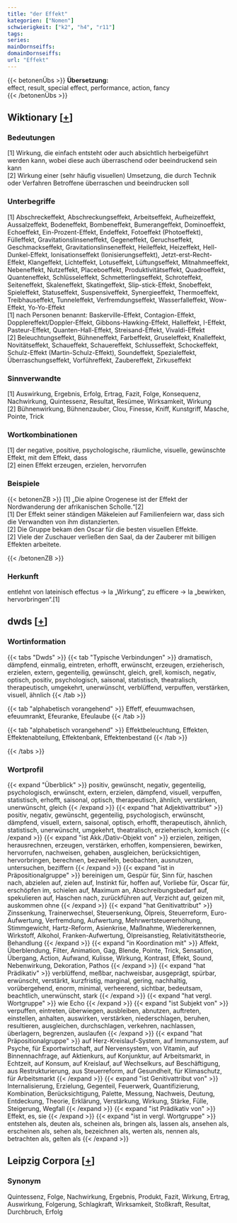 ```yaml
---
title: "der Effekt"
kategorien: ["Nomen"]
schwierigkeit: ["k2", "h4", "r11"]
tags:
series:
mainDornseiffs:
domainDornseiffs:
url: "Effekt"
---
```


{{< betonenÜbs >}}
**Übersetzung:**  
effect, result, special effect, performance, action, fancy  
{{< /betonenÜbs >}}

## Wiktionary [[+](https://de.wiktionary.org/wiki/Effekt)]

### Bedeutungen
[1] Wirkung, die einfach entsteht oder auch absichtlich herbeigeführt werden kann, wobei diese auch überraschend oder beeindruckend sein kann  
[2] Wirkung einer (sehr häufig visuellen) Umsetzung, die durch Technik oder Verfahren Betroffene überraschen und beeindrucken soll  

### Unterbegriffe
[1] Abschreckeffekt, Abschreckungseffekt, Arbeitseffekt, Aufheizeffekt, Aussalzeffekt, Bodeneffekt, Bombeneffekt, Bumerangeffekt, Dominoeffekt, Echoeffekt, Ein-Prozent-Effekt, Endeffekt, Fotoeffekt (Photoeffekt), Fülleffekt, Gravitationslinseneffekt, Gegeneffekt, Geruchseffekt, Geschmackseffekt, Gravitationslinseneffekt, Heileffekt, Heizeffekt, Hell-Dunkel-Effekt, Ionisationseffekt (Ionisierungseffekt), Jetzt-erst-Recht-Effekt, Klangeffekt, Lichteffekt, Lotuseffekt, Lüftungseffekt, Mitnahmeeffekt, Nebeneffekt, Nutzeffekt, Placeboeffekt, Produktivitätseffekt, Quadroeffekt, Quanteneffekt, Schlüsseleffekt, Schmetterlingseffekt, Schroteffekt, Seiteneffekt, Skaleneffekt, Skatingeffekt, Slip-stick-Effekt, Snobeffekt, Spieleffekt, Statuseffekt, Suspensiveffekt, Synergieeffekt, Thermoeffekt, Treibhauseffekt, Tunneleffekt, Verfremdungseffekt, Wasserfalleffekt, Wow-Effekt, Yo-Yo-Effekt  
[1] nach Personen benannt: Baskerville-Effekt, Contagion-Effekt, Dopplereffekt/Doppler-Effekt, Gibbons-Hawking-Effekt, Halleffekt, I-Effekt, Pasteur-Effekt, Quanten-Hall-Effekt, Streisand-Effekt, Vivaldi-Effekt  
[2] Beleuchtungseffekt, Bühneneffekt, Farbeffekt, Gruseleffekt, Knalleffekt, Novitätseffekt, Schaueffekt, Schauereffekt, Schlusseffekt, Schockeffekt, Schulz-Effekt (Martin-Schulz-Effekt), Soundeffekt, Spezialeffekt, Überraschungseffekt, Vorführeffekt, Zaubereffekt, Zirkuseffekt  

### Sinnverwandte
[1] Auswirkung, Ergebnis, Erfolg, Ertrag, Fazit, Folge, Konsequenz, Nachwirkung, Quintessenz, Resultat, Resümee, Wirksamkeit, Wirkung  
[2] Bühnenwirkung, Bühnenzauber, Clou, Finesse, Kniff, Kunstgriff, Masche, Pointe, Trick  

### Wortkombinationen
[1] der negative, positive, psychologische, räumliche, visuelle, gewünschte Effekt, mit dem Effekt, dass  
[2] einen Effekt erzeugen, erzielen, hervorrufen  

### Beispiele
{{< betonenZB >}}
[1] „Die alpine Orogenese ist der Effekt der Nordwanderung der afrikanischen Scholle.“[2]  
[1] Der Effekt seiner ständigen Mäkeleien auf Familienfeiern war, dass sich die Verwandten von ihm distanzierten.  
[2] Die Gruppe bekam den Oscar für die besten visuellen Effekte.  
[2] Viele der Zuschauer verließen den Saal, da der Zauberer mit billigen Effekten arbeitete.  

{{< /betonenZB >}}
### Herkunft
entlehnt von lateinisch effectus → la „Wirkung“, zu efficere → la „bewirken, hervorbringen“.[1]  



## dwds [[+](https://www.dwds.de/wb/Effekt)]

### Wortinformation
{{< tabs "Dwds" >}}
{{< tab "Typische Verbindungen" >}}
dramatisch, dämpfend, einmalig, eintreten, erhofft, erwünscht, erzeugen, erzieherisch, erzielen, extern, gegenteilig, gewünscht, gleich, grell, komisch, negativ, optisch, positiv, psychologisch, saisonal, statistisch, theatralisch, therapeutisch, umgekehrt, unerwünscht, verblüffend, verpuffen, verstärken, visuell, ähnlich
{{< /tab >}}

{{< tab "alphabetisch vorangehend" >}}
Effeff, efeuumwachsen, efeuumrankt, Efeuranke, Efeulaube
{{< /tab >}}

{{< tab "alphabetisch vorangehend" >}}
Effektbeleuchtung, Effekten, Effektenabteilung, Effektenbank, Effektenbestand
{{< /tab >}}

{{< /tabs >}}

### Wortprofil
{{< expand "Überblick" >}} positiv, gewünscht, negativ, gegenteilig, psychologisch, erwünscht, extern, erzielen, dämpfend, visuell, verpuffen, statistisch, erhofft, saisonal, optisch, therapeutisch, ähnlich, verstärken, unerwünscht, gleich {{< /expand >}}
{{< expand "hat Adjektivattribut" >}} positiv, negativ, gewünscht, gegenteilig, psychologisch, erwünscht, dämpfend, visuell, extern, saisonal, optisch, erhofft, therapeutisch, ähnlich, statistisch, unerwünscht, umgekehrt, theatralisch, erzieherisch, komisch {{< /expand >}}
{{< expand "ist Akk./Dativ-Objekt von" >}} erzielen, zeitigen, herausrechnen, erzeugen, verstärken, erhoffen, kompensieren, bewirken, hervorrufen, nachweisen, gehaben, ausgleichen, berücksichtigen, hervorbringen, berechnen, bezweifeln, beobachten, ausnutzen, untersuchen, beziffern {{< /expand >}}
{{< expand "ist in Präpositionalgruppe" >}} bereinigen um, Gespür für, Sinn für, haschen nach, abzielen auf, zielen auf, Instinkt für, hoffen auf, Vorliebe für, Oscar für, erschöpfen im, schielen auf, Maximum an, Abschreibungsbedarf auf, spekulieren auf, Haschen nach, zurückführen auf, Verzicht auf, geizen mit, auskommen ohne {{< /expand >}}
{{< expand "hat Genitivattribut" >}} Zinssenkung, Trainerwechsel, Steuersenkung, Ölpreis, Steuerreform, Euro-Aufwertung, Verfremdung, Aufwertung, Mehrwertsteuererhöhung, Stimmgewicht, Hartz-Reform, Asienkrise, Maßnahme, Wiedererkennen, Wirkstoff, Alkohol, Franken-Aufwertung, Ölpreisanstieg, Relativitätstheorie, Behandlung {{< /expand >}}
{{< expand "in Koordination mit" >}} Affekt, Überblendung, Filter, Animation, Gag, Blende, Pointe, Trick, Sensation, Übergang, Action, Aufwand, Kulisse, Wirkung, Kontrast, Effekt, Sound, Nebenwirkung, Dekoration, Pathos {{< /expand >}}
{{< expand "hat Prädikativ" >}} verblüffend, meßbar, nachweisbar, ausgeprägt, spürbar, erwünscht, verstärkt, kurzfristig, marginal, gering, nachhaltig, vorübergehend, enorm, minimal, verheerend, sichtbar, bedeutsam, beachtlich, unerwünscht, stark {{< /expand >}}
{{< expand "hat vergl. Wortgruppe" >}} wie Echo {{< /expand >}}
{{< expand "ist Subjekt von" >}} verpuffen, eintreten, überwiegen, ausbleiben, abnutzen, auftreten, einstellen, anhalten, auswirken, verstärken, niederschlagen, beruhen, resultieren, ausgleichen, durchschlagen, verkehren, nachlassen, überlagern, begrenzen, auslaufen {{< /expand >}}
{{< expand "hat Präpositionalgruppe" >}} auf Herz-Kreislauf-System, auf Immunsystem, auf Psyche, für Exportwirtschaft, auf Nervensystem, von Vitamin, auf Binnennachfrage, auf Aktienkurs, auf Konjunktur, auf Arbeitsmarkt, in Echtzeit, auf Konsum, auf Kreislauf, auf Wechselkurs, auf Beschäftigung, aus Restrukturierung, aus Steuerreform, auf Gesundheit, für Klimaschutz, für Arbeitsmarkt {{< /expand >}}
{{< expand "ist Genitivattribut von" >}} Internalisierung, Erzielung, Gegenteil, Feuerwerk, Quantifizierung, Kombination, Berücksichtigung, Palette, Messung, Nachweis, Deutung, Entdeckung, Theorie, Erklärung, Verstärkung, Wirkung, Stärke, Fülle, Steigerung, Wegfall {{< /expand >}}
{{< expand "ist Prädikativ von" >}} Effekt, es, sie {{< /expand >}}
{{< expand "ist in vergl. Wortgruppe" >}} entstehen als, deuten als, scheinen als, bringen als, lassen als, ansehen als, erscheinen als, sehen als, bezeichnen als, werten als, nennen als, betrachten als, gelten als {{< /expand >}}

## Leipzig Corpora [[+](https://corpora.uni-leipzig.de/en/res?word=Effekt&corpusId=deu_newscrawl-public_2018)]


### Synonym
Quintessenz, Folge, Nachwirkung, Ergebnis, Produkt, Fazit, Wirkung, Ertrag, Auswirkung, Folgerung, Schlagkraft, Wirksamkeit, Stoßkraft, Resultat, Durchbruch, Erfolg

